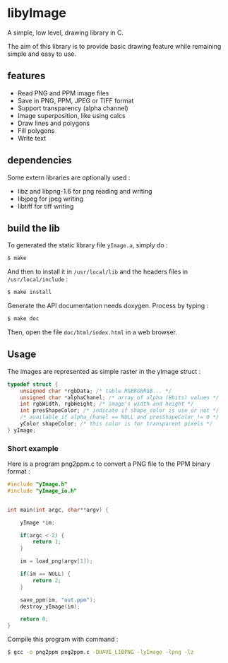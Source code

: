 # libyImage

A simple, low level, drawing library in C.

The aim of this library is to provide basic drawing feature while remaining simple and easy to use.

## features

 *  Read PNG and PPM image files
 *  Save in PNG, PPM, JPEG or TIFF format
 *  Support transparency (alpha channel)
 *  Image superposition, like using calcs
 *  Draw lines and polygons
 *  Fill polygons
 *  Write text

## dependencies

Some extern libraries are optionally used :

 * libz and libpng-1.6 for png reading and writing
 * libjpeg for jpeg writing
 * libtiff for tiff writing

## build the lib

To generated the static library file `yImage.a`, simply do :

```sh
$ make
```

And then to install it in `/usr/local/lib` and the headers files in `/usr/local/include` :

``` sh
$ make install
```

Generate the API documentation needs doxygen. Process by typing :

```sh
$ make doc
```

Then, open the file `doc/html/index.html` in a web browser.


## Usage

The images are represented as simple raster in the yImage struct :

```C
typedef struct {
    unsigned char *rgbData; /* table RGBRGBRGB... */
    unsigned char *alphaChanel; /* array of alpha (8bits) values */
    int rgbWidth, rgbHeight; /* image's width and height */
    int presShapeColor; /* indicate if shape_color is use or not */
    /* available if alpha_chanel == NULL and presShapeColor != 0 */
    yColor shapeColor; /* this color is for transparent pixels */
} yImage;
```

### Short example

Here is a program png2ppm.c to convert a PNG file to the PPM binary format :

```C
#include "yImage.h"
#include "yImage_io.h"


int main(int argc, char**argv) {

    yImage *im;

    if(argc < 2) {
        return 1;
    }

    im = load_png(argv[1]);

    if(im == NULL) {
        return 2;
    }

    save_ppm(im, "out.ppm");
    destroy_yImage(im);

    return 0;
}
```

Compile this program with command :

```sh
$ gcc -o png2ppm png2ppm.c -DHAVE_LIBPNG -lyImage -lpng -lz
```
